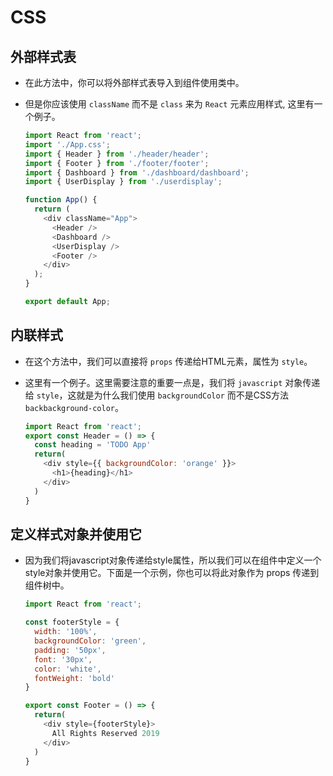 # CSS

## 外部样式表

  - 在此方法中，你可以将外部样式表导入到组件使用类中。

  - 但是你应该使用 `className` 而不是 `class` 来为 `React` 元素应用样式, 这里有一个例子。

    ```javascript
    import React from 'react';
    import './App.css';
    import { Header } from './header/header';
    import { Footer } from './footer/footer';
    import { Dashboard } from './dashboard/dashboard';
    import { UserDisplay } from './userdisplay';

    function App() {
      return (
        <div className="App">
          <Header />
          <Dashboard />
          <UserDisplay />
          <Footer />
        </div>
      );
    }

    export default App;
    ```

## 内联样式

  - 在这个方法中，我们可以直接将 `props` 传递给HTML元素，属性为 `style`。

  - 这里有一个例子。这里需要注意的重要一点是，我们将 `javascript` 对象传递给 `style`，这就是为什么我们使用 `backgroundColor` 而不是CSS方法 `backbackground-color`。

    ```javascript
    import React from 'react';
    export const Header = () => {
      const heading = 'TODO App'
      return(
        <div style={{ backgroundColor: 'orange' }}>
          <h1>{heading}</h1>
        </div>
      )
    }
    ```

## 定义样式对象并使用它

  - 因为我们将javascript对象传递给style属性，所以我们可以在组件中定义一个style对象并使用它。下面是一个示例，你也可以将此对象作为 props 传递到组件树中。

    ```javascript
    import React from 'react';

    const footerStyle = {
      width: '100%',
      backgroundColor: 'green',
      padding: '50px',
      font: '30px',
      color: 'white',
      fontWeight: 'bold'
    }

    export const Footer = () => {
      return(
        <div style={footerStyle}>
          All Rights Reserved 2019
        </div>
      )
    }
    ```
